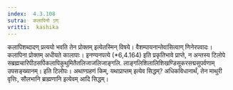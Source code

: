 ```yaml
---
index:  4.3.108
sutra:  कलापिनो ऽण्
vritti:  kashika 
---
```


कलापिशब्दादण् प्रत्ययो भवति तेन प्रोक्तम् इत्येतस्मिन् विषये। वैशम्पायनान्तेवासित्वाण् णिनेरपवादः। कलापिना प्रोक्तम् अधीयते कालापाः। इनण्यनपत्ये (*6,4.164) इति प्रकृतिभावे प्राप्ते, न अन्तस्य टिलोपे सब्रह्मचारिपीठसर्पिकलापिकुथुमितैतलिजाजलिजाङ्गलि. लाङ्गलिशिलालिशिखण्डिसूकरसद्मसुपर्वणाम् उपसङ्ख्यानम्। इति टिलोपः। अथाण्ग्रहणं किम्, यथाप्राप्तम् इत्येव सिद्धम्? अधिकविधानार्थं, तेन माथुरी वृत्तिः, सौलभानि ब्राह्मणानि इत्येवम् आदि सिद्धम्।

